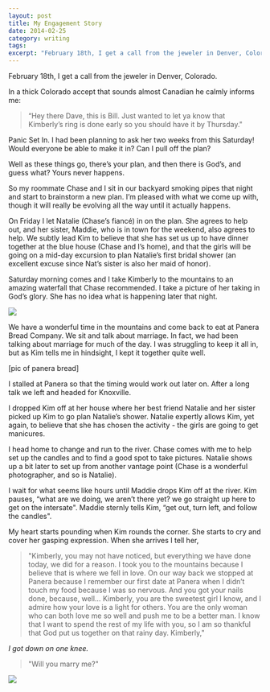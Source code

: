 ```yaml
---
layout: post
title: My Engagement Story
date: 2014-02-25
category: writing
tags:
excerpt: "February 18th, I get a call from the jeweler in Denver, Colorado. In a thick Colorado accept that sounds almost Canadian he calmly informs me: “Hey there Dave, this is Bill. Just wanted to let ya know that Kimberly’s ring is done early..."
---
```


February 18th, I get a call from the jeweler in Denver, Colorado.

In a thick Colorado accept that sounds almost Canadian he calmly informs me:

>“Hey there Dave, this is Bill. Just wanted to let ya know that Kimberly’s ring is done early so you should have it by Thursday."

Panic Set In. I had been planning to ask her two weeks from this Saturday! Would everyone be able to make it in? Can I pull off the plan?

Well as these things go, there’s your plan, and then there is God’s, and guess what? Yours never happens.

So my roommate Chase and I sit in our backyard smoking pipes that night and start to brainstorm a new plan. I’m pleased with what we come up with, though it will really be evolving all the way until it actually happens.

On Friday I let Natalie (Chase’s fiancé) in on the plan. She agrees to help out, and her sister, Maddie, who is in town for the weekend, also agrees to help. We subtly lead Kim to believe that she has set us up to have dinner together at the blue house (Chase and I’s home), and that the girls will be going on a mid-day excursion to plan Natalie’s first bridal shower (an excellent excuse since Nat’s sister is also her maid of honor).

Saturday morning comes and I take Kimberly to the mountains to an amazing waterfall that Chase recommended. I take a picture of her taking in God’s glory. She has no idea what is happening later that night.

![](http://postachio-images.s3-website-us-east-1.amazonaws.com/e980495d4996c5dc38a17ab93d88d41b.jpg)

We have a wonderful time in the mountains and come back to eat at Panera Bread Company. We sit and talk about marriage. In fact, we had been talking about marriage for much of the day. I was struggling to keep it all in, but as Kim tells me in hindsight, I kept it together quite well.

[pic of panera bread]

I stalled at Panera so that the timing would work out later on. After a long talk we left and headed for Knoxville.

I dropped Kim off at her house where her best friend Natalie and her sister picked up Kim to go plan Natalie’s shower. Natalie expertly allows Kim, yet again, to believe that she has chosen the activity - the girls are going to get manicures.

I head home to change and run to the river. Chase comes with me to help set up the candles and to find a good spot to take pictures. Natalie shows up a bit later to set up from another vantage point (Chase is a wonderful photographer, and so is Natalie).

I wait for what seems like hours until Maddie drops Kim off at the river. Kim pauses, “what are we doing, we aren’t there yet? we go straight up here to get on the intersate". Maddie sternly tells Kim, “get out, turn left, and follow the candles".

My heart starts pounding when Kim rounds the corner. She starts to cry and cover her gasping expression. When she arrives I tell her,

>"Kimberly, you may not have noticed, but everything we have done today, we did for a reason. I took you to the mountains because I believe that is where we fell in love. On our way back we stopped at Panera because I remember our first date at Panera when I didn’t touch my food because I was so nervous. And you got your nails done, because, well… Kimberly, you are the sweetest girl I know, and I admire how your love is a light for others. You are the only woman who can both love me so well and push me to be a better man. I know that I want to spend the rest of my life with you, so I am so thankful that God put us together on that rainy day. Kimberly,"

_I got down on one knee._

>"Will you marry me?"

![](http://postachio-images.s3-website-us-east-1.amazonaws.com/8e159689f3960765645e023acfe7f214.jpg)
